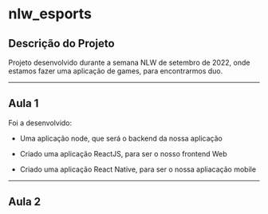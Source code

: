 # nlw_esports

## Descrição do Projeto
Projeto desenvolvido durante a semana NLW de setembro de  2022, onde estamos fazer uma aplicação de games, para encontrarmos duo.

---

## Aula 1
Foi a desenvolvido:

- Uma aplicação node, que será o backend da nossa aplicação

- Criado uma aplicação ReactJS, para ser o nosso frontend Web

- Criado uma aplicação React Native, para ser o nossa apliacação mobile

---

## Aula 2